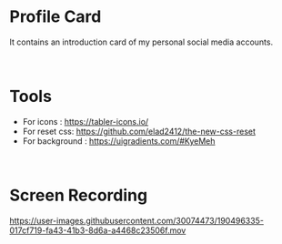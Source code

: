 # Profile Card

It contains an introduction card of my personal social media accounts.

<br/>

# Tools

* For icons : https://tabler-icons.io/
* For reset css: https://github.com/elad2412/the-new-css-reset
* For background : https://uigradients.com/#KyeMeh

<br/>


# Screen Recording

https://user-images.githubusercontent.com/30074473/190496335-017cf719-fa43-41b3-8d6a-a4468c23506f.mov

